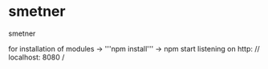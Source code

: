 # smetner
smetner

for installation of modules -> '''npm install'''
-> npm start listening on http: // localhost: 8080 /

